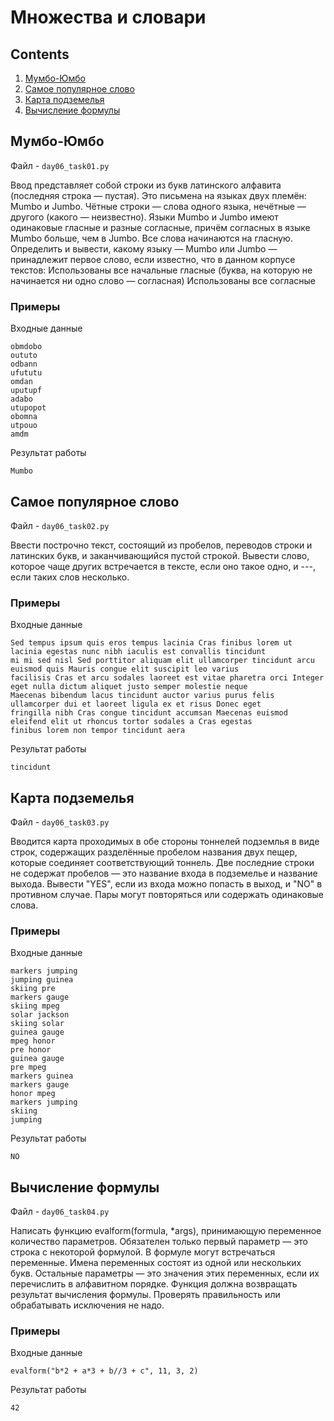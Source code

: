 # Множества и словари
## Contents

1. [Мумбо-Юмбо](#мумбо-юмбо)
2. [Самое популярное слово](#Самое-популярное-слово)
3. [Карта подземелья](#карта-подземелья)
4. [Вычисление формулы](#вычисление-формулы)

## Мумбо-Юмбо
Файл - ```day06_task01.py```

Ввод представляет собой строки из букв латинского алфавита (последняя строка — пустая). Это письмена на языках двух племён: Mumbo и Jumbo. Чётные строки — слова одного языка, нечётные — другого (какого — неизвестно). Языки Mumbo и Jumbo имеют одинаковые гласные и разные согласные, причём согласных в языке Mumbo больше, чем в Jumbo. Все слова начинаются на гласную. Определить и вывести, какому языку — Mumbo или Jumbo — принадлежит первое слово, если известно, что в данном корпусе текстов: Использованы все начальные гласные (буква, на которую не начинается ни одно слово — согласная) Использованы все согласные

### Примеры

Входные данные
```
obmdobo
oututo
odbann
ufututu
omdan
uputupf
adabo
utupopot
obomna
utpouo
amdm
```
Результат работы
```
Mumbo
```

## Самое популярное слово
Файл - ```day06_task02.py```

Ввести построчно текст, состоящий из пробелов, переводов строки и латинских букв, и заканчивающийся пустой строкой. Вывести слово, которое чаще других встречается в тексте, если оно такое одно, и ---, если таких слов несколько.

### Примеры

Входные данные
```
Sed tempus ipsum quis eros tempus lacinia Cras finibus lorem ut lacinia egestas nunc nibh iaculis est convallis tincidunt
mi mi sed nisl Sed porttitor aliquam elit ullamcorper tincidunt arcu euismod quis Mauris congue elit suscipit leo varius
facilisis Cras et arcu sodales laoreet est vitae pharetra orci Integer eget nulla dictum aliquet justo semper molestie neque
Maecenas bibendum lacus tincidunt auctor varius purus felis ullamcorper dui et laoreet ligula ex et risus Donec eget
fringilla nibh Cras congue tincidunt accumsan Maecenas euismod eleifend elit ut rhoncus tortor sodales a Cras egestas
finibus lorem non tempor tincidunt aera
```
Результат работы
```
tincidunt
 ```

## Карта подземелья
Файл - ```day06_task03.py```

Вводится карта проходимых в обе стороны тоннелей подземлья в виде строк, содержащих разделённые пробелом названия двух пещер, которые соединяет соответствующий тоннель. Две последние строки не содержат пробелов — это название входа в подземелье и название выхода. Вывести "YES", если из входа можно попасть в выход, и "NO" в противном случае. Пары могут повторяться или содержать одинаковые слова.

### Примеры

Входные данные
```
markers jumping
jumping guinea
skiing pre
markers gauge
skiing mpeg
solar jackson
skiing solar
guinea gauge
mpeg honor
pre honor
guinea gauge
pre mpeg
markers guinea
markers gauge
honor mpeg
markers jumping
skiing
jumping
```
Результат работы
```
NO
```

## Вычисление формулы
Файл - ```day06_task04.py```

Написать функцию evalform(formula, *args), принимающую переменное количество параметров. Обязателен только первый параметр — это строка с некоторой формулой. В формуле могут встречаться переменные. Имена переменных состоят из одной или нескольких букв. Остальные параметры — это значения этих переменных, если их перечислить в алфавитном порядке. Функция должна возвращать результат вычисления формулы. Проверять правильность или обрабатывать исключения не надо.

### Примеры

Входные данные
```
evalform("b*2 + a*3 + b//3 + c", 11, 3, 2)
```
Результат работы
```
42
```